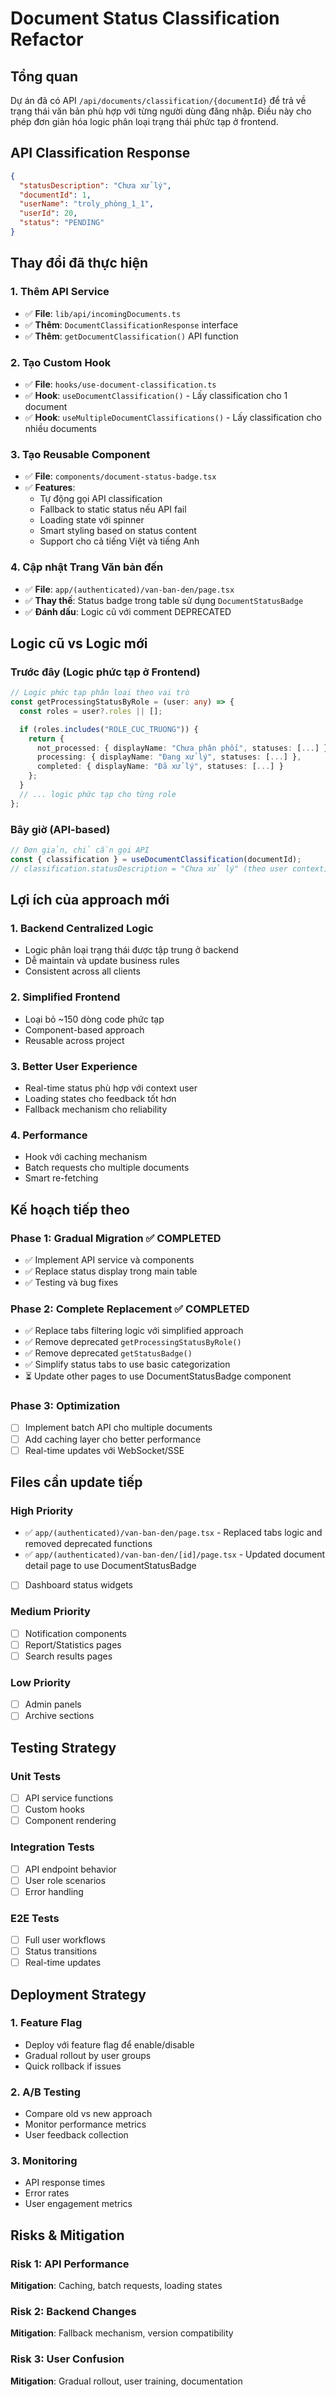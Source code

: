 # Document Status Classification Refactor

## Tổng quan

Dự án đã có API `/api/documents/classification/{documentId}` để trả về trạng thái văn bản phù hợp với từng người dùng đăng nhập. Điều này cho phép đơn giản hóa logic phân loại trạng thái phức tạp ở frontend.

## API Classification Response

```json
{
  "statusDescription": "Chưa xử lý",
  "documentId": 1,
  "userName": "troly_phòng_1_1",
  "userId": 20,
  "status": "PENDING"
}
```

## Thay đổi đã thực hiện

### 1. Thêm API Service

- ✅ **File**: `lib/api/incomingDocuments.ts`
- ✅ **Thêm**: `DocumentClassificationResponse` interface
- ✅ **Thêm**: `getDocumentClassification()` API function

### 2. Tạo Custom Hook

- ✅ **File**: `hooks/use-document-classification.ts`
- ✅ **Hook**: `useDocumentClassification()` - Lấy classification cho 1 document
- ✅ **Hook**: `useMultipleDocumentClassifications()` - Lấy classification cho nhiều documents

### 3. Tạo Reusable Component

- ✅ **File**: `components/document-status-badge.tsx`
- ✅ **Features**:
  - Tự động gọi API classification
  - Fallback to static status nếu API fail
  - Loading state với spinner
  - Smart styling based on status content
  - Support cho cả tiếng Việt và tiếng Anh

### 4. Cập nhật Trang Văn bản đến

- ✅ **File**: `app/(authenticated)/van-ban-den/page.tsx`
- ✅ **Thay thế**: Status badge trong table sử dụng `DocumentStatusBadge`
- ✅ **Đánh dấu**: Logic cũ với comment DEPRECATED

## Logic cũ vs Logic mới

### Trước đây (Logic phức tạp ở Frontend)

```typescript
// Logic phức tạp phân loại theo vai trò
const getProcessingStatusByRole = (user: any) => {
  const roles = user?.roles || [];

  if (roles.includes("ROLE_CUC_TRUONG")) {
    return {
      not_processed: { displayName: "Chưa phân phối", statuses: [...] },
      processing: { displayName: "Đang xử lý", statuses: [...] },
      completed: { displayName: "Đã xử lý", statuses: [...] }
    };
  }
  // ... logic phức tạp cho từng role
};
```

### Bây giờ (API-based)

```typescript
// Đơn giản, chỉ cần gọi API
const { classification } = useDocumentClassification(documentId);
// classification.statusDescription = "Chưa xử lý" (theo user context)
```

## Lợi ích của approach mới

### 1. **Backend Centralized Logic**

- Logic phân loại trạng thái được tập trung ở backend
- Dễ maintain và update business rules
- Consistent across all clients

### 2. **Simplified Frontend**

- Loại bỏ ~150 dòng code phức tạp
- Component-based approach
- Reusable across project

### 3. **Better User Experience**

- Real-time status phù hợp với context user
- Loading states cho feedback tốt hơn
- Fallback mechanism cho reliability

### 4. **Performance**

- Hook với caching mechanism
- Batch requests cho multiple documents
- Smart re-fetching

## Kế hoạch tiếp theo

### Phase 1: Gradual Migration ✅ COMPLETED

- ✅ Implement API service và components
- ✅ Replace status display trong main table
- ✅ Testing và bug fixes

### Phase 2: Complete Replacement ✅ COMPLETED

- ✅ Replace tabs filtering logic với simplified approach
- ✅ Remove deprecated `getProcessingStatusByRole()`
- ✅ Remove deprecated `getStatusBadge()`
- ✅ Simplify status tabs to use basic categorization
- ⏳ Update other pages to use DocumentStatusBadge component

### Phase 3: Optimization

- [ ] Implement batch API cho multiple documents
- [ ] Add caching layer cho better performance
- [ ] Real-time updates với WebSocket/SSE

## Files cần update tiếp

### High Priority

- ✅ `app/(authenticated)/van-ban-den/page.tsx` - Replaced tabs logic and removed deprecated functions
- ✅ `app/(authenticated)/van-ban-den/[id]/page.tsx` - Updated document detail page to use DocumentStatusBadge
- [ ] Dashboard status widgets

### Medium Priority

- [ ] Notification components
- [ ] Report/Statistics pages
- [ ] Search results pages

### Low Priority

- [ ] Admin panels
- [ ] Archive sections

## Testing Strategy

### Unit Tests

- [ ] API service functions
- [ ] Custom hooks
- [ ] Component rendering

### Integration Tests

- [ ] API endpoint behavior
- [ ] User role scenarios
- [ ] Error handling

### E2E Tests

- [ ] Full user workflows
- [ ] Status transitions
- [ ] Real-time updates

## Deployment Strategy

### 1. Feature Flag

- Deploy với feature flag để enable/disable
- Gradual rollout by user groups
- Quick rollback if issues

### 2. A/B Testing

- Compare old vs new approach
- Monitor performance metrics
- User feedback collection

### 3. Monitoring

- API response times
- Error rates
- User engagement metrics

## Risks & Mitigation

### Risk 1: API Performance

**Mitigation**: Caching, batch requests, loading states

### Risk 2: Backend Changes

**Mitigation**: Fallback mechanism, version compatibility

### Risk 3: User Confusion

**Mitigation**: Gradual rollout, user training, documentation
